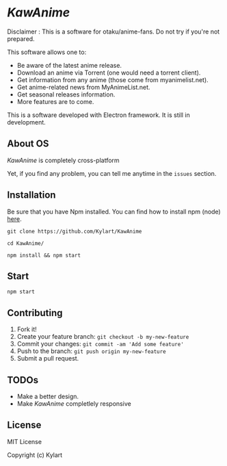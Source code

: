# _KawAnime_

Disclaimer : This is a software for otaku/anime-fans. Do not try if you're not prepared.

This software allows one to: 
* Be aware of the latest anime release.
* Download an anime via Torrent (one would need a torrent client).
* Get information from any anime (those come from myanimelist.net).
* Get anime-related news from MyAnimeList.net.
* Get seasonal releases information.
* More features are to come.

This is a software developed with Electron framework. It is still in development. 

## About OS
_KawAnime_ is completely cross-platform

Yet, if you find any problem, you can tell me anytime in the `issues` section.

## Installation
Be sure that you have Npm installed. You can find how to install npm (node) [here](https://nodejs.org/en/).
```
git clone https://github.com/Kylart/KawAnime
```
```
cd KawAnime/
```
```
npm install && npm start
```

## Start
```
npm start
```


## Contributing
1. Fork it!
2. Create your feature branch: `git checkout -b my-new-feature`
3. Commit your changes: `git commit -am 'Add some feature'`
4. Push to the branch: `git push origin my-new-feature`
5. Submit a pull request.

## TODOs
* Make a better design.
* Make _KawAnime_ completlely responsive

## License
MIT License

Copyright (c) Kylart

